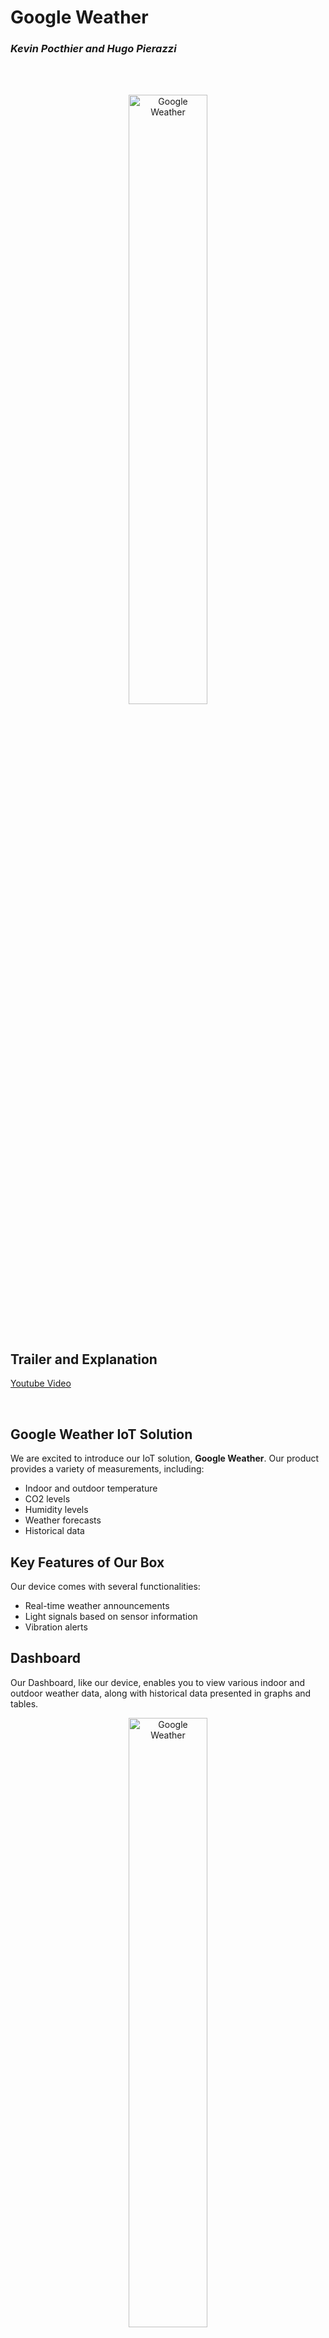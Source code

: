 # Google Weather
### *Kevin Pocthier and Hugo Pierazzi*

<br>
<br>

<p align="center">
  <img src="https://imgur.com/l7QXu4L.png" alt="Google Weather" style="width:50%;">
</p>

<br>

## Trailer and Explanation

[Youtube Video](https://youtu.be/xZMuOwHl4E0) 

<br>

## Google Weather IoT Solution

We are excited to introduce our IoT solution, **Google Weather**. Our product provides a variety of measurements, including:

- Indoor and outdoor temperature
- CO2 levels
- Humidity levels
- Weather forecasts
- Historical data

## Key Features of Our Box

Our device comes with several functionalities:

- Real-time weather announcements
- Light signals based on sensor information
- Vibration alerts

## Dashboard

Our Dashboard, like our device, enables you to view various indoor and outdoor weather data, along with historical data presented in graphs and tables.

<p align="center">
  <img src="https://imgur.com/3pisUPv.png" alt="Google Weather" style="width:50%;">
</p>

<br>


## Project Structure

### Flask Folder

This folder contains all the necessary documents to run and deploy the backend of our product, primarily the `main.py` file. This file handles most of the functionalities and integrates APIs such as Text-to-Speech, OpenAI, and OpenWeather. It also sends the data collected by the device to BigQuery. The Text-to-Speech system, managed with GPT-3.5 from OpenAI, is also controlled from this backend.

[Access the Flask Backend](https://weather-monitor-zsladhfraq-ew.a.run.app)

### Streamlit Folder

This folder includes the documents required to set up and deploy Streamlit on Cloud Run. The main file, `Dashboard.py`, provides a sleek and functional layout for our application. One of its primary functions is to fetch the BigQuery data collected by the M5Stack and display it on our dashboard.

[Access the Streamlit Dashboard](https://streamlit-dashboard-zsladhfraq-ew.a.run.app)

### UIFlow File

This file contains the complete code for our M5Stack. It defines the Flask routes and establishes an effective and relevant layout. Here’s a summary of its functions and the information displayed on the screen:

- Weather announcements triggered by the motion detector, limited to once per minute to avoid spam. These announcements Text-to-Speech are generated using a GPT-3.5 prompt and information from the OpenWeather API.
- Vibration alert when CO2 levels exceed 600 ppm, indicating poor air quality.
- LED indicators: Red when humidity is between 40-59%, blue when above 60%, and green when below 40%.
- Wifi solution: In the event of a connection failure, you can have back-up wifis.

<p align="center">
  <img src="https://imgur.com/3pisUPv.png" alt="Google Weather" style="width:50%;">
</p>

<br>

<br>

## Distribution of Work

<table style="width:100%; border: 2px solid black;">
  <tr>
    <th style="background-color:#1E90FF; color:white; padding:10px;">Kevin</th>
    <th style="background-color:#000000; color:white; padding:10px;">Hugo</th>
  </tr>
  <tr>
    <td style="background-color:#f0f0f0; padding:20px; vertical-align:top;">
      M5Stack Visual, Sensors, Flask, Video, (450 lines approximately)
    </td>
    <td style="background-color:#f0f0f0; padding:20px; vertical-align:top;">
      Flask, BigQuery, Text-To-Speech, Video (450 lines approximately)
    </td>
  </tr>
</table>
